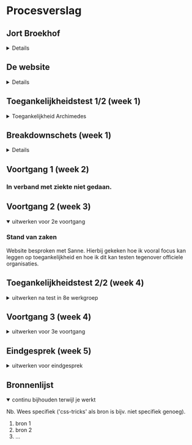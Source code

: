 # Procesverslag

## Jort Broekhof

<details>

### Auteur:

Jort Broekhof

#### Je startniveau:

Zwart

#### Je focus:

Responsiveness

</details>

## De website

<details>

### Je opdracht:

Ik ga beide pagina's verbeteren, semantisch, responsive en toegankelijk maken. Deze complete website is ook een echte opdracht waar ik op dit moment mee bezig ben voor Archimedes. <br>
[Archimedes medisch centrum hoofdpagina](https://archimedes-mc.nl/) <br>
[Archimedes medisch centrum praktijk informatie Broekhof](https://archimedes-mc.nl/huisartsen/broekhof/praktijk-informatie/)

#### Screenshot(s) van de eerste pagina (small screen):

Archimedes hoofdpagina
<br>
<img src="readme-images/archimedes.png" width="375px" alt="Archimedes hoofdpagina">

#### Screenshot(s) van de tweede pagina (small screen):

Praktijk pagina Broekhof
<br>
<img src="readme-images/praktijk-broekhof.png" width="375px" alt="Praktijk Broekhof pagina">

</details>

## Toegankelijkheidstest 1/2 (week 1)

<details>
  <summary>Toegankelijkheid Archimedes</summary>

### Bevindingen

#### Screenreader

Er zijn veel link elementen onzichtbaar voor de gebruiker en screenreader.
<br>
Alt tekst bij afbeeldingen is erg onduidelijk of simpelweg ontbrekend.
<br>
Carrousel is niet duidelijk voor voiceover.

#### Muis en Toetsenbord

Links in navigatie zijn tab navigatie toegankelijk.
<br>
Er zijn veel link elementen onzichtbaar voor de gebruiker, deze weet niet waar hij op gefocused is.
<br>

#### Motoriek (shocks, elastiekjes)

Bij slechte motoriek is de website nog steeds te navigeren alleen kost het meer moeite.
<br>

#### Visueel (brillen, contrast, kleurenblind, dark/light).

Website heeft hoog contrast niveau, conflicting kleuren die impact kunnen hebben op kleurenblindheid
<br>

Slecht zicht maakt de website slecht toegankelijk door onder andere kleine tekst en knoppen.
<br>
Tekst boven op afbeeldingen in de carrousel verandert de tekst op de afbeeldingen naar wit waardoor de tekst heel slecht te lezen is.
<br>
Automatisch dark mode via chrome extension werkt erg goed.
<br>

</details>

## Breakdownschets (week 1)

<details>

### Home pagina:

<img src="readme-images/home.png" width="375px" alt="Archimedes hoofdpagina">

## Huisartsen pagina

<img src="readme-images/huisarts.png" width="375px" alt="Archimedes Huisartsen pagina">


</details>

## Voortgang 1 (week 2)

### In verband met ziekte niet gedaan.

## Voortgang 2 (week 3)

<details open>
  <summary>uitwerken voor 2e voortgang</summary>

### Stand van zaken

Website besproken met Sanne. 
Hierbij gekeken hoe ik vooral focus kan leggen op toegankelijkheid en hoe ik dit kan testen tegenover officiele organisaties. 

</details>

## Toegankelijkheidstest 2/2 (week 4)

<details>
  <summary>uitwerken na test in 8e werkgroep</summary>

### Bevindingen

Lijst met je bevindingen die in de test naar voren kwamen (geef ook aan wat er verbeterd is):

#### Screenreader

Hier korte omschrijving (met indien nodig afbeeldingen)

Hier een omschrijving van hoe het opgelost kan worden (met indien nodig afbeeldingen)

#### Muis en Toetsenbord

Hier korte omschrijving (met indien nodig afbeeldingen)

Hier een omschrijving van hoe het opgelost kan worden (met indien nodig afbeeldingen)

#### Motoriek (shocks, elastiekjes)

Hier korte omschrijving (met indien nodig afbeeldingen)

Hier een omschrijving van hoe het opgelost kan worden (met indien nodig afbeeldingen)

#### Visueel (brillen, contrast, kleurenblind, dark/light).

Hier korte omschrijving (met indien nodig afbeeldingen)

Hier een omschrijving van hoe het opgelost kan worden (met indien nodig afbeeldingen)

</details>

## Voortgang 3 (week 4)

<details>
  <summary>uitwerken voor 3e voortgang</summary>
  Tijdens het 3e voortgangsgesprek heb ik met Jeffrey gezeten en gekeken naar  mijn huidige website. Hier kwam al snel naar boven dat ik niet goed had begrepen dat classes en id's niet toegestaan waren en dat mijn HTML niet altijd semantisch correct was.
  <br/>
  Daarnaast liep ik achter bij een paar documentatie punten die nog moesten worden aangevuld.
  <br/>


</details>

## Eindgesprek (week 5)

<details>
  <summary>uitwerken voor eindgesprek</summary>

### Je uitkomst - karakteristiek screenshots:

  <img src="readme-images/dummy-plaatje.jpg" width="375px" alt="uitomst opdracht 1">

### Dit ging goed/Heb ik geleerd:

Korte omschrijving met plaatjes

  <img src="readme-images/dummy-plaatje.jpg" width="375px" alt="top">

### Dit was lastig/Is niet gelukt:

Korte omschrijving met plaatjes

  <img src="readme-images/dummy-plaatje.jpg" width="375px" alt="bummer">
</details>

## Bronnenlijst

<details open>
  <summary>continu bijhouden terwijl je werkt</summary>

Nb. Wees specifiek ('css-tricks' als bron is bijv. niet specifiek genoeg).

1. bron 1
2. bron 2
3. ...

</details>
